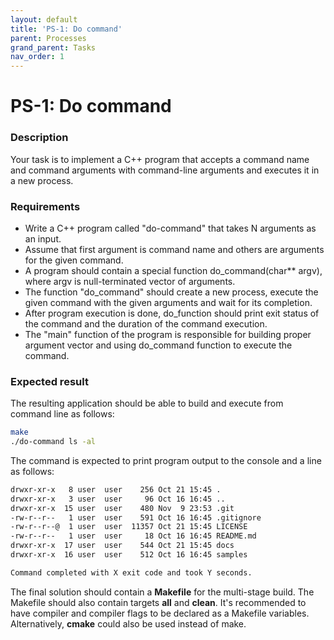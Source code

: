 ```yaml
---
layout: default
title: 'PS-1: Do command'
parent: Processes
grand_parent: Tasks
nav_order: 1
---
```


# PS-1: Do command


### Description
Your task is to implement a C++ program that accepts a command name and command arguments with command-line arguments and executes it in a new process.

### Requirements 

- Write a C++ program called "do-command" that takes N arguments as an input.
- Assume that first argument is command name and others are arguments for the given command.
- A program should contain a special function do_command(char** argv), where argv is null-terminated vector of arguments.
- The function "do_command" should create a new process, execute the given command with the given arguments and wait for its completion.
- After program execution is done, do_function should print exit status of the command and the duration of the command execution.
- The "main" function of the program is responsible for building proper argument vector and using do_command function to execute the command.

### Expected result

The resulting application should be able to build and execute from command line as follows:

```sh
make
./do-command ls -al
```

The command is expected to print program output to the console and a line as follows:
```sh
drwxr-xr-x   8 user  user    256 Oct 21 15:45 .
drwxr-xr-x   3 user  user     96 Oct 16 16:45 ..
drwxr-xr-x  15 user  user    480 Nov  9 23:53 .git
-rw-r--r--   1 user  user    591 Oct 16 16:45 .gitignore
-rw-r--r--@  1 user  user  11357 Oct 21 15:45 LICENSE
-rw-r--r--   1 user  user     18 Oct 16 16:45 README.md
drwxr-xr-x  17 user  user    544 Oct 21 15:45 docs
drwxr-xr-x  16 user  user    512 Oct 16 16:45 samples

Command completed with X exit code and took Y seconds.
```

The final solution should contain a **Makefile** for the multi-stage build. The Makefile should also contain targets **all** and **clean**. It's recommended to have compiler and compiler flags to be declared as a Makefile variables. Alternatively, **cmake** could also be used instead of make. 
